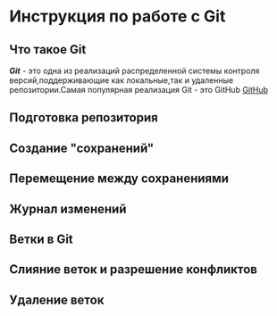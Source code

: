 # Инструкция по работе с Git

## Что такое Git

**_Git_** - это одна из реализаций распределенной системы контроля версий,поддерживающие как локальные,так и удаленные репозитории.Самая популярная реализация Git - это GitHub [GitHub](https://github.com)

## Подготовка репозитория

## Создание "сохранений"

## Перемещение между сохранениями

## Журнал изменений

## Ветки в Git

## Слияние веток и разрешение конфликтов

## Удаление веток
